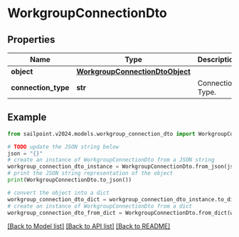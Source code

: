 # WorkgroupConnectionDto


## Properties

Name | Type | Description | Notes
------------ | ------------- | ------------- | -------------
**object** | [**WorkgroupConnectionDtoObject**](WorkgroupConnectionDtoObject.md) |  | [optional] 
**connection_type** | **str** | Connection Type. | [optional] 

## Example

```python
from sailpoint.v2024.models.workgroup_connection_dto import WorkgroupConnectionDto

# TODO update the JSON string below
json = "{}"
# create an instance of WorkgroupConnectionDto from a JSON string
workgroup_connection_dto_instance = WorkgroupConnectionDto.from_json(json)
# print the JSON string representation of the object
print(WorkgroupConnectionDto.to_json())

# convert the object into a dict
workgroup_connection_dto_dict = workgroup_connection_dto_instance.to_dict()
# create an instance of WorkgroupConnectionDto from a dict
workgroup_connection_dto_from_dict = WorkgroupConnectionDto.from_dict(workgroup_connection_dto_dict)
```
[[Back to Model list]](../README.md#documentation-for-models) [[Back to API list]](../README.md#documentation-for-api-endpoints) [[Back to README]](../README.md)


